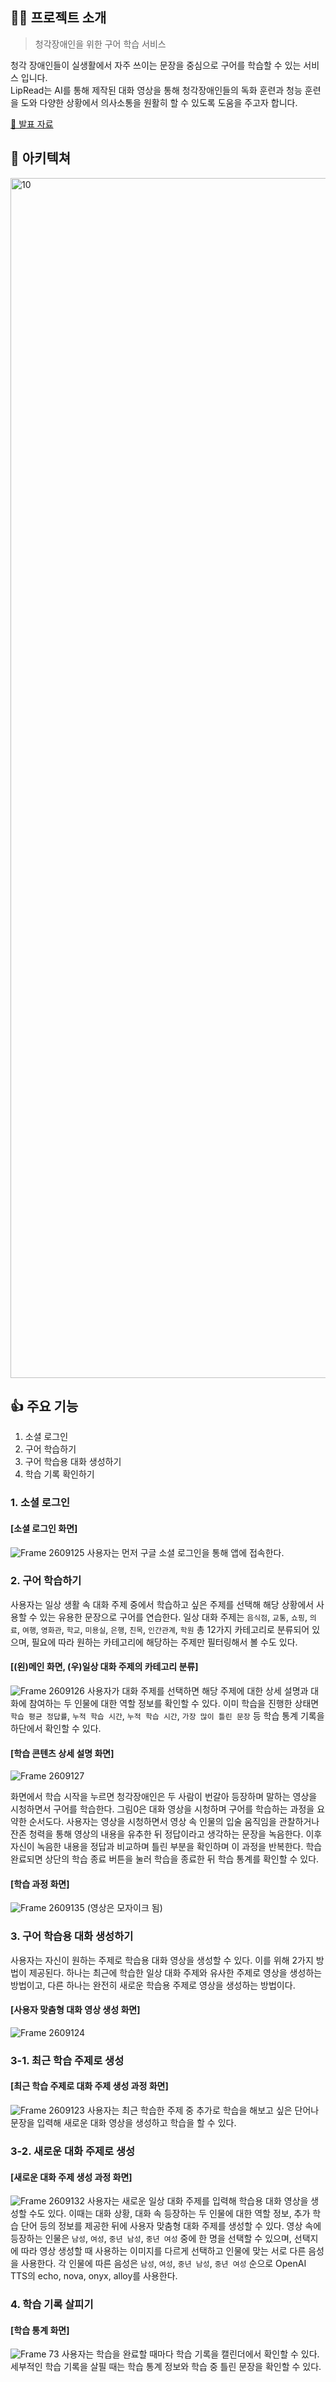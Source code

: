## 🦻🏻 프로젝트 소개
> 청각장애인을 위한 구어 학습 서비스

청각 장애인들이 실생활에서 자주 쓰이는 문장을 중심으로 구어를 학습할 수 있는 서비스 입니다.   
LipRead는 AI를 통해 제작된 대화 영상을 통해 청각장애인들의 독화 훈련과 청능 훈련을 도와 다양한 상황에서 의사소통을 원활히 할 수 있도록 도움을 주고자 합니다. 

[🧾 발표 자료](https://github.com/sookmyung-graduation-project-2023/lipread/blob/main/ppt.md)

## 📐 아키텍쳐
<img width="1920" alt="10" src="https://github.com/sookmyung-graduation-project-2023/lipread/assets/40076944/8b26b67d-a96c-4915-900f-889362ca93ac">

## 👍 주요 기능
1. 소셜 로그인
2. 구어 학습하기
3. 구어 학습용 대화 생성하기
4. 학습 기록 확인하기

### 1. 소셜 로그인
#### [소셜 로그인 화면]
![Frame 2609125](https://github.com/sookmyung-graduation-project-2023/lipread/assets/40076944/98d29bd8-591e-45a1-adbd-f174551bbb9f)
사용자는 먼저 구글 소셜 로그인을 통해 앱에 접속한다.

### 2. 구어 학습하기
사용자는 일상 생활 속 대화 주제 중에서 학습하고 싶은 주제를 선택해 해당 상황에서 사용할 수 있는 유용한 문장으로 구어를 연습한다. 일상 대화 주제는 `음식점`, `교통`, `쇼핑`, `의료`, `여행`, `영화관`, `학교`, `미용실`, `은행`, `친목`, `인간관계`, `학원` 총 12가지 카테고리로 분류되어 있으며, 필요에 따라 원하는 카테고리에 해당하는 주제만 필터링해서 볼 수도 있다. 

#### [(왼)메인 화면, (우)일상 대화 주제의 카테고리 분류]
![Frame 2609126](https://github.com/sookmyung-graduation-project-2023/lipread/assets/40076944/60116958-aa7f-470e-99cb-17bc1cc5670f)
사용자가 대화 주제를 선택하면 해당 주제에 대한 상세 설명과 대화에 참여하는 두 인물에 대한 역할 정보를 확인할 수 있다. 이미 학습을 진행한 상태면 `학습 평균 정답률`, `누적 학습 시간`, `누적 학습 시간`, `가장 많이 틀린 문장` 등 학습 통계 기록을 하단에서 확인할 수 있다.
 
#### [학습 콘텐츠 상세 설명 화면]
![Frame 2609127](https://github.com/sookmyung-graduation-project-2023/lipread/assets/40076944/4e72cc2b-fa22-4276-8bf8-03f1c0a21809)

화면에서 학습 시작을 누르면 청각장애인은 두 사람이 번갈아 등장하며 말하는 영상을 시청하면서 구어를 학습한다.
그림0은 대화 영상을 시청하며 구어를 학습하는 과정을 요약한 순서도다. 사용자는 영상을 시청하면서 영상 속 인물의 입술 움직임을 관찰하거나 잔존 청력을 통해 영상의 내용을 유추한 뒤 정답이라고 생각하는 문장을 녹음한다. 이후 자신이 녹음한 내용을 정답과 비교하며 틀린 부분을 확인하며 이 과정을 반복한다. 학습 완료되면 상단의 학습 종료 버튼을 눌러 학습을 종료한 뒤 학습 통계를 확인할 수 있다.
 
#### [학습 과정 화면]
![Frame 2609135](https://github.com/sookmyung-graduation-project-2023/lipread/assets/40076944/be3b5a15-d8d3-4611-bbe9-33d1da3763bb)
(영상은 모자이크 됨)

### 3. 구어 학습용 대화 생성하기
사용자는 자신이 원하는 주제로 학습용 대화 영상을 생성할 수 있다. 이를 위해 2가지 방법이 제공된다. 하나는 최근에 학습한 일상 대화 주제와 유사한 주제로 영상을 생성하는 방법이고, 다른 하나는 완전히 새로운 학습용 주제로 영상을 생성하는 방법이다.
 #### [사용자 맞춤형 대화 영상 생성 화면]
 ![Frame 2609124](https://github.com/sookmyung-graduation-project-2023/lipread/assets/40076944/998cbde6-00e1-4b64-bb75-fa715c7e2d53)
 
### 3-1. 최근 학습 주제로 생성
#### [최근 학습 주제로 대화 주제 생성 과정 화면]
![Frame 2609123](https://github.com/sookmyung-graduation-project-2023/lipread/assets/40076944/c6c66450-e0c0-43d7-b286-ae7c64fdd36b)
사용자는 최근 학습한 주제 중 추가로 학습을 해보고 싶은 단어나 문장을 입력해 새로운 대화 영상을 생성하고 학습을 할 수 있다.

### 3-2. 새로운 대화 주제로 생성
#### [새로운 대화 주제 생성 과정 화면]
![Frame 2609132](https://github.com/sookmyung-graduation-project-2023/lipread/assets/40076944/6a6adce5-b8c8-4be8-945d-0224b7cff149)
사용자는 새로운 일상 대화 주제를 입력해 학습용 대화 영상을 생성할 수도 있다. 이때는 대화 상황, 대화 속 등장하는 두 인물에 대한 역할 정보, 추가 학습 단어 등의 정보를 제공한 뒤에 사용자 맞춤형 대화 주제를 생성할 수 있다. 영상 속에 등장하는 인물은 `남성`, `여성`, `중년 남성`, `중년 여성` 중에 한 명을 선택할 수 있으며, 선택지에 따라 영상 생성할 때 사용하는 이미지를 다르게 선택하고 인물에 맞는 서로 다른 음성을 사용한다. 각 인물에 따른 음성은 `남성`, `여성`, `중년 남성`, `중년 여성` 순으로 OpenAI TTS의 echo, nova, onyx, alloy를 사용한다. 

### 4. 학습 기록 살피기
#### [학습 통계 화면]
![Frame 73](https://github.com/sookmyung-graduation-project-2023/lipread/assets/40076944/9635cab6-2921-4312-a30e-9ff3dc396518)
사용자는 학습을 완료할 때마다 학습 기록을 캘린더에서 확인할 수 있다. 세부적인 학습 기록을 살필 때는 학습 통계 정보와 학습 중 틀린 문장을 확인할 수 있다. 
